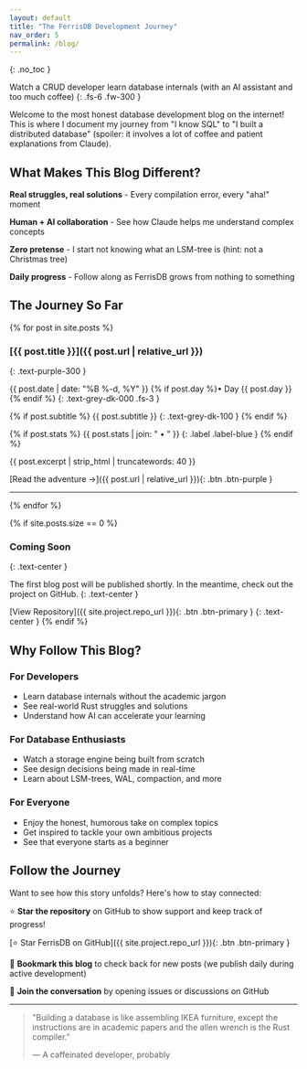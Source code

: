 ```yaml
---
layout: default
title: "The FerrisDB Development Journey"
nav_order: 5
permalink: /blog/
---
```


{: .no_toc }

Watch a CRUD developer learn database internals (with an AI assistant and too much coffee)
{: .fs-6 .fw-300 }

Welcome to the most honest database development blog on the internet! This is where I document my journey from "I know SQL" to "I built a distributed database" (spoiler: it involves a lot of coffee and patient explanations from Claude).

## What Makes This Blog Different?

**Real struggles, real solutions** - Every compilation error, every "aha!" moment

**Human + AI collaboration** - See how Claude helps me understand complex concepts

**Zero pretense** - I start not knowing what an LSM-tree is (hint: not a Christmas tree)

**Daily progress** - Follow along as FerrisDB grows from nothing to something

## The Journey So Far

{% for post in site.posts %}

### [{{ post.title }}]({{ post.url | relative_url }})

{: .text-purple-300 }

{{ post.date | date: "%B %-d, %Y" }} {% if post.day %}• Day {{ post.day }}{% endif %}
{: .text-grey-dk-000 .fs-3 }

{% if post.subtitle %}
{{ post.subtitle }}
{: .text-grey-dk-100 }
{% endif %}

{% if post.stats %}
{{ post.stats | join: " • " }}
{: .label .label-blue }
{% endif %}

{{ post.excerpt | strip_html | truncatewords: 40 }}

[Read the adventure →]({{ post.url | relative_url }}){: .btn .btn-purple }

---

{% endfor %}

{% if site.posts.size == 0 %}

### Coming Soon

{: .text-center }

The first blog post will be published shortly. In the meantime, check out the project on GitHub.
{: .text-center }

[View Repository]({{ site.project.repo_url }}){: .btn .btn-primary }
{: .text-center }
{% endif %}

## Why Follow This Blog?

### For Developers

- Learn database internals without the academic jargon
- See real-world Rust struggles and solutions
- Understand how AI can accelerate your learning

### For Database Enthusiasts

- Watch a storage engine being built from scratch
- See design decisions being made in real-time
- Learn about LSM-trees, WAL, compaction, and more

### For Everyone

- Enjoy the honest, humorous take on complex topics
- Get inspired to tackle your own ambitious projects
- See that everyone starts as a beginner

## Follow the Journey

Want to see how this story unfolds? Here's how to stay connected:

⭐ **Star the repository** on GitHub to show support and keep track of progress!

[⭐ Star FerrisDB on GitHub]({{ site.project.repo_url }}){: .btn .btn-primary }

📖 **Bookmark this blog** to check back for new posts (we publish daily during active development)

💬 **Join the conversation** by opening issues or discussions on GitHub

---

> "Building a database is like assembling IKEA furniture, except the instructions are in academic papers and the allen wrench is the Rust compiler."
>
> — A caffeinated developer, probably
